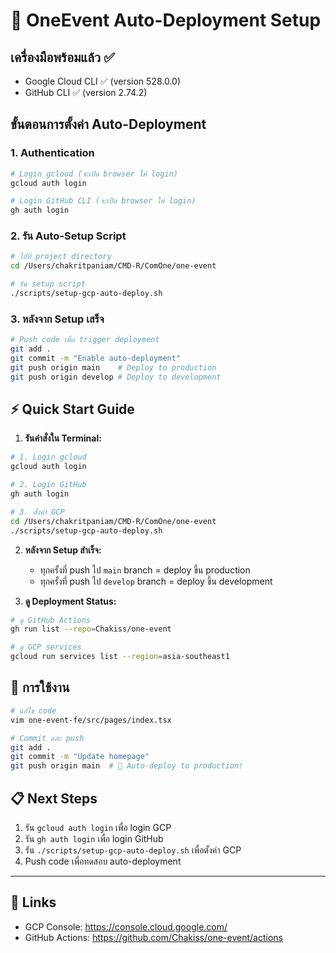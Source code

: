 # 🚀 OneEvent Auto-Deployment Setup

## เครื่องมือพร้อมแล้ว ✅
- Google Cloud CLI ✅ (version 528.0.0)
- GitHub CLI ✅ (version 2.74.2)

## ขั้นตอนการตั้งค่า Auto-Deployment

### 1. Authentication
```bash
# Login gcloud (จะเปิด browser ให้ login)
gcloud auth login

# Login GitHub CLI (จะเปิด browser ให้ login)
gh auth login
```

### 2. รัน Auto-Setup Script
```bash
# ไปที่ project directory
cd /Users/chakritpaniam/CMD-R/ComOne/one-event

# รัน setup script
./scripts/setup-gcp-auto-deploy.sh
```

### 3. หลังจาก Setup เสร็จ
```bash
# Push code เพื่อ trigger deployment
git add .
git commit -m "Enable auto-deployment"
git push origin main    # Deploy to production
git push origin develop # Deploy to development
```

## ⚡ Quick Start Guide

1. **รันคำสั่งใน Terminal:**
```bash
# 1. Login gcloud
gcloud auth login

# 2. Login GitHub
gh auth login

# 3. ตั้งค่า GCP
cd /Users/chakritpaniam/CMD-R/ComOne/one-event
./scripts/setup-gcp-auto-deploy.sh
```

2. **หลังจาก Setup สำเร็จ:**
   - ทุกครั้งที่ push ไป `main` branch = deploy ขึ้น production
   - ทุกครั้งที่ push ไป `develop` branch = deploy ขึ้น development

3. **ดู Deployment Status:**
```bash
# ดู GitHub Actions
gh run list --repo=Chakiss/one-event

# ดู GCP services
gcloud run services list --region=asia-southeast1
```

## 🎯 การใช้งาน

```bash
# แก้ไข code
vim one-event-fe/src/pages/index.tsx

# Commit และ push
git add .
git commit -m "Update homepage"
git push origin main  # 🚀 Auto-deploy to production!
```

## 📋 Next Steps

1. รัน `gcloud auth login` เพื่อ login GCP
2. รัน `gh auth login` เพื่อ login GitHub  
3. รัน `./scripts/setup-gcp-auto-deploy.sh` เพื่อตั้งค่า GCP
4. Push code เพื่อทดสอบ auto-deployment

---

## 🔗 Links
- GCP Console: https://console.cloud.google.com/
- GitHub Actions: https://github.com/Chakiss/one-event/actions
